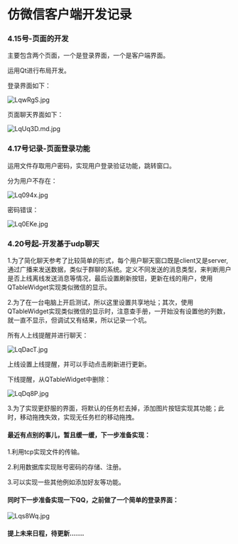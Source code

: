 # 仿微信客户端开发记录

### 4.15号-页面的开发

主要包含两个页面，一个是登录界面，一个是客户端界面。

运用Qt进行布局开发。

登录界面如下：

![LqwRgS.jpg](https://s1.ax1x.com/2022/04/27/LqwRgS.jpg)

页面聊天界面如下：

![LqUq3D.md.jpg](https://s1.ax1x.com/2022/04/27/LqUq3D.md.jpg)



### 4.17号记录-页面登录功能

运用文件存取用户密码，实现用户登录验证功能，跳转窗口。

分为用户不存在：

![Lq094x.jpg](https://s1.ax1x.com/2022/04/27/Lq094x.jpg)

密码错误：

![Lq0EKe.jpg](https://s1.ax1x.com/2022/04/27/Lq0EKe.jpg)



### 4.20号起-开发基于udp聊天

1.为了简化聊天参考了比较简单的形式，每个用户聊天窗口既是client又是server,通过广播来发送数据，类似于群聊的系统。定义不同发送的消息类型，来判断用户是否上线离线发送消息等情况，最后设置刷新按钮，更新在线的用户，使用QTableWidget实现类似微信的显示。

2.为了在一台电脑上开启测试，所以这里设置共享地址；其次，使用QTableWidget实现类似微信的显示时，注意查手册，一开始没有设置他的列数，就一直不显示，但调试又有结果，所以记录一个坑。

所有人上线提醒并进行聊天：

![LqDacT.jpg](https://s1.ax1x.com/2022/04/27/LqDacT.jpg)



上线设置上线提醒，并可以手动点击刷新进行更新。

下线提醒，从QTableWidget中删除：

![LqDq8P.jpg](https://s1.ax1x.com/2022/04/27/LqDq8P.jpg)

3.为了实现更舒服的界面，将默认的任务栏去掉，添加图片按钮实现其功能；此时，移动拖拽失效，实现无任务栏的移动拖拽。



#### 最近有点别的事儿，暂且缓一缓，下一步准备实现：

1.利用tcp实现文件的传输。

2.利用数据库实现账号密码的存储、注册。

3.可以实现一些其他例如添加好友等功能。

#### 同时下一步准备实现一下QQ，之前做了一个简单的登录界面：

![Lqs8Wq.jpg](https://s1.ax1x.com/2022/04/27/Lqs8Wq.jpg)

#### 提上未来日程，待更新.......
